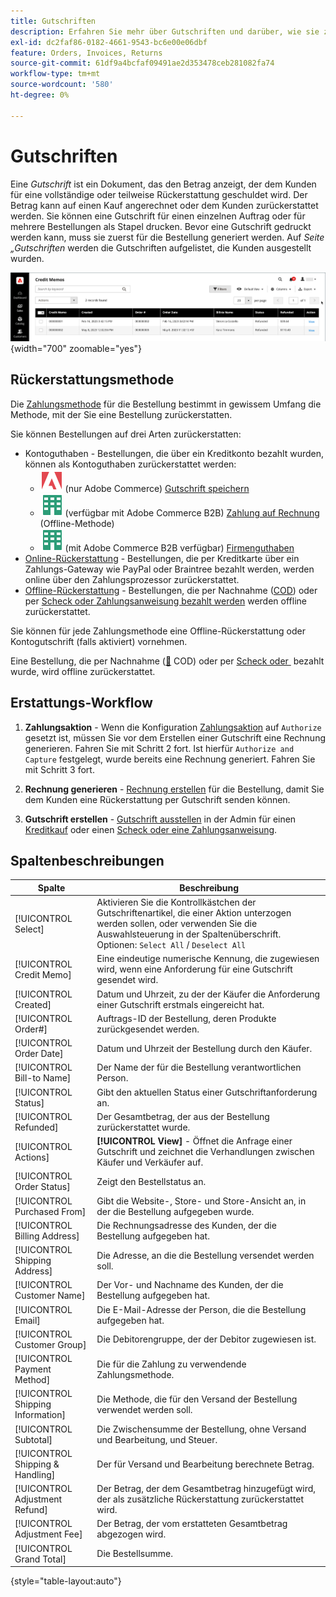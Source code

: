 ```yaml
---
title: Gutschriften
description: Erfahren Sie mehr über Gutschriften und darüber, wie sie zur Ausstellung einer teilweisen oder vollständigen Rückerstattung verwendet werden.
exl-id: dc2faf86-0182-4661-9543-bc6e00e06dbf
feature: Orders, Invoices, Returns
source-git-commit: 61df9a4bcfaf09491ae2d353478ceb281082fa74
workflow-type: tm+mt
source-wordcount: '580'
ht-degree: 0%

---
```


# Gutschriften

Eine _Gutschrift_ ist ein Dokument, das den Betrag anzeigt, der dem Kunden für eine vollständige oder teilweise Rückerstattung geschuldet wird. Der Betrag kann auf einen Kauf angerechnet oder dem Kunden zurückerstattet werden. Sie können eine Gutschrift für einen einzelnen Auftrag oder für mehrere Bestellungen als Stapel drucken. Bevor eine Gutschrift gedruckt werden kann, muss sie zuerst für die Bestellung generiert werden. Auf _Seite „Gutschriften_ werden die Gutschriften aufgelistet, die Kunden ausgestellt wurden.

![Gutschriften](./assets/credit-memos.png){width="700" zoomable="yes"}

## Rückerstattungsmethode

Die [Zahlungsmethode](payments.md) für die Bestellung bestimmt in gewissem Umfang die Methode, mit der Sie eine Bestellung zurückerstatten.

Sie können Bestellungen auf drei Arten zurückerstatten:

- Kontoguthaben - Bestellungen, die über ein Kreditkonto bezahlt wurden, können als Kontoguthaben zurückerstattet werden:
   - ![Adobe Commerce](../assets/adobe-logo.svg) (nur Adobe Commerce) [Gutschrift speichern](../customers/store-credit-using.md)
   - ![Adobe Commerce B2B](../assets/b2b.svg) (verfügbar mit Adobe Commerce B2B) [Zahlung auf Rechnung](../b2b/enable-basic-features.md#configure-payment-on-account) (Offline-Methode)
   - ![Adobe Commerce B2B](../assets/b2b.svg) (mit Adobe Commerce B2B verfügbar) [Firmenguthaben](../b2b/credit-company.md)
- [Online-Rückerstattung](payments.md#online-payment-methods) - Bestellungen, die per Kreditkarte über ein Zahlungs-Gateway wie PayPal oder Braintree bezahlt werden, werden online über den Zahlungsprozessor zurückerstattet.
- [Offline-Rückerstattung](payments.md#offline-payment-methods) - Bestellungen, die per Nachnahme ([COD](cash-on-delivery.md)) oder per [Scheck oder Zahlungsanweisung bezahlt werden](check-money-order.md) werden offline zurückerstattet.

Sie können für jede Zahlungsmethode eine Offline-Rückerstattung oder Kontogutschrift (falls aktiviert) vornehmen.

Eine Bestellung, die per Nachnahme ([&#128279;](cash-on-delivery.md) COD) oder per [Scheck oder &#x200B;](check-money-order.md) bezahlt wurde, wird offline zurückerstattet.

## Erstattungs-Workflow

1. **Zahlungsaktion** - Wenn die Konfiguration [Zahlungsaktion](credit-memo-create.md#payment-action-setting) auf `Authorize` gesetzt ist, müssen Sie vor dem Erstellen einer Gutschrift eine Rechnung generieren. Fahren Sie mit Schritt 2 fort. Ist hierfür `Authorize and Capture` festgelegt, wurde bereits eine Rechnung generiert. Fahren Sie mit Schritt 3 fort.

1. **Rechnung generieren** - [Rechnung erstellen](invoices.md#create-an-invoice) für die Bestellung, damit Sie dem Kunden eine Rückerstattung per Gutschrift senden können.

1. **Gutschrift erstellen** - [Gutschrift ausstellen](credit-memo-create.md) in der Admin für einen [Kreditkauf](credit-memo-create.md#issue-a-refund-for-a-credit-purchase) oder einen [Scheck oder eine Zahlungsanweisung](credit-memo-create.md#issue-an-offline-refund-for-check-or-money-order).

## Spaltenbeschreibungen

| Spalte | Beschreibung |
|--- |--- |
| [!UICONTROL Select] | Aktivieren Sie die Kontrollkästchen der Gutschriftenartikel, die einer Aktion unterzogen werden sollen, oder verwenden Sie die Auswahlsteuerung in der Spaltenüberschrift. Optionen: `Select All` / `Deselect All` |
| [!UICONTROL Credit Memo] | Eine eindeutige numerische Kennung, die zugewiesen wird, wenn eine Anforderung für eine Gutschrift gesendet wird. |
| [!UICONTROL Created] | Datum und Uhrzeit, zu der der Käufer die Anforderung einer Gutschrift erstmals eingereicht hat. |
| [!UICONTROL Order#] | Auftrags-ID der Bestellung, deren Produkte zurückgesendet werden. |
| [!UICONTROL Order Date] | Datum und Uhrzeit der Bestellung durch den Käufer. |
| [!UICONTROL Bill-to Name] | Der Name der für die Bestellung verantwortlichen Person. |
| [!UICONTROL Status] | Gibt den aktuellen Status einer Gutschriftanforderung an. |
| [!UICONTROL Refunded] | Der Gesamtbetrag, der aus der Bestellung zurückerstattet wurde. |
| [!UICONTROL Actions] | **[!UICONTROL View]** - Öffnet die Anfrage einer Gutschrift und zeichnet die Verhandlungen zwischen Käufer und Verkäufer auf. |
| [!UICONTROL Order Status] | Zeigt den Bestellstatus an. |
| [!UICONTROL Purchased From] | Gibt die Website-, Store- und Store-Ansicht an, in der die Bestellung aufgegeben wurde. |
| [!UICONTROL Billing Address] | Die Rechnungsadresse des Kunden, der die Bestellung aufgegeben hat. |
| [!UICONTROL Shipping Address] | Die Adresse, an die die Bestellung versendet werden soll. |
| [!UICONTROL Customer Name] | Der Vor- und Nachname des Kunden, der die Bestellung aufgegeben hat. |
| [!UICONTROL Email] | Die E-Mail-Adresse der Person, die die Bestellung aufgegeben hat. |
| [!UICONTROL Customer Group] | Die Debitorengruppe, der der Debitor zugewiesen ist. |
| [!UICONTROL Payment Method] | Die für die Zahlung zu verwendende Zahlungsmethode. |
| [!UICONTROL Shipping Information] | Die Methode, die für den Versand der Bestellung verwendet werden soll. |
| [!UICONTROL Subtotal] | Die Zwischensumme der Bestellung, ohne Versand und Bearbeitung, und Steuer. |
| [!UICONTROL Shipping & Handling] | Der für Versand und Bearbeitung berechnete Betrag. |
| [!UICONTROL Adjustment Refund] | Der Betrag, der dem Gesamtbetrag hinzugefügt wird, der als zusätzliche Rückerstattung zurückerstattet wird. |
| [!UICONTROL Adjustment Fee] | Der Betrag, der vom erstatteten Gesamtbetrag abgezogen wird. |
| [!UICONTROL Grand Total] | Die Bestellsumme. |

{style="table-layout:auto"}
